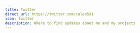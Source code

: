 ```yaml
---
title: Twitter
direct_url: https://twitter.com/caleb531
icon: twitter
description: Where to find updates about me and my projects
---
```

